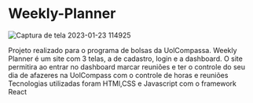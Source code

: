 # Weekly-Planner

![Captura de tela 2023-01-23 114925](https://user-images.githubusercontent.com/111529145/214069846-0695ba70-317f-408e-89ab-60dc0f2c5c2a.png)

Projeto realizado para o programa de bolsas da UolCompassa. Weekly Planner é um site com 3 telas, a de cadastro, login e a dashboard. O site permitira ao entrar no dashboard marcar reuniões e ter o controle do seu dia de afazeres na UolCompass com o controle de horas e reuniões
Tecnologias utilizadas foram HTMl,CSS e Javascript com o framework React

